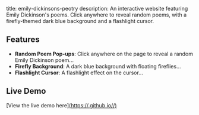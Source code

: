 title: emily-dickinsons-peotry
description: An interactive website featuring Emily Dickinson's poems. Click anywhere to reveal random poems, with a firefly-themed dark blue background and a flashlight cursor. 

## Features

- **Random Poem Pop-ups**: Click anywhere on the page to reveal a random Emily Dickinson poem...
- **Firefly Background**: A dark blue background with floating fireflies...
- **Flashlight Cursor**: A flashlight effect on the cursor...

## Live Demo
[View the live demo here][(https://<ruberduckeyy>.github.io/<emily-dickinsons-peotry>/)](https://ruberduckeyy.github.io/emily-dickinsons-peotry/)
